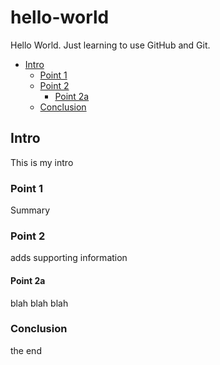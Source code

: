 # hello-world

Hello World.  Just learning to use GitHub and Git.

- [Intro](#intro)
  - [Point 1](#point-1)
  - [Point 2](#point-2)
    - [Point 2a](#point-2a)
  - [Conclusion](#conclusion)

## Intro

This is my intro

### Point 1

Summary

### Point 2

adds supporting information

#### Point 2a

blah blah blah

### Conclusion

the end
